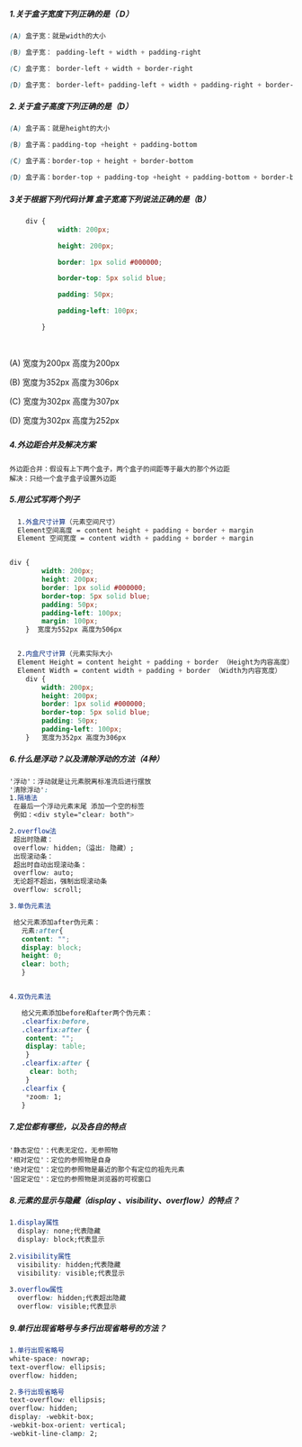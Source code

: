 ##### 1.关于盒子宽度下列正确的是（	D）

```css
(A) 盒子宽：就是width的大小

(B) 盒子宽： padding-left + width + padding-right 

(C) 盒子宽： border-left + width + border-right 

(D) 盒子宽： border-left+ padding-left + width + padding-right + border-right
```



##### 2.关于盒子高度下列正确的是（D）

```css 
(A) 盒子高：就是height的大小

(B) 盒子高：padding-top +height + padding-bottom 

(C) 盒子高：border-top + height + border-bottom

(D) 盒子高：border-top + padding-top +height + padding-bottom + border-bottom
```



##### 3关于根据下列代码计算 盒子宽高下列说法正确的是（B）

```css
	div {
	        width: 200px;

			height: 200px;

			border: 1px solid #000000;

			border-top: 5px solid blue;

			padding: 50px;

			padding-left: 100px;

		}
```

​			

(A) 宽度为200px 高度为200px

(B) 宽度为352px 高度为306px

(C) 宽度为302px 高度为307px

(D) 宽度为302px 高度为252px

##### 

##### 4.外边距合并及解决方案

```
外边距合并：假设有上下两个盒子，两个盒子的间距等于最大的那个外边距
解决：只给一个盒子盒子设置外边距
```

##### 5.用公式写两个列子

```css
  1.外盒尺寸计算（元素空间尺寸）
  Element空间高度 = content height + padding + border + margin
  Element 空间宽度 = content width + padding + border + margin


div {
		width: 200px;
		height: 200px;
		border: 1px solid #000000;
		border-top: 5px solid blue;
		padding: 50px;
		padding-left: 100px;
		margin: 100px;
	}  宽度为552px 高度为506px


  2.内盒尺寸计算（元素实际大小
  Element Height = content height + padding + border （Height为内容高度）
  Element Width = content width + padding + border （Width为内容宽度）
  	div {
		width: 200px;
		height: 200px;
		border: 1px solid #000000;
		border-top: 5px solid blue;
		padding: 50px;
		padding-left: 100px;
	}   宽度为352px 高度为306px
```

##### 6.什么是浮动？以及清除浮动的方法（4种）

```css
'浮动'：浮动就是让元素脱离标准流后进行摆放
'清除浮动':
1.隔墙法
 在最后一个浮动元素末尾 添加一个空的标签
 例如：<div style="clear: both">

2.overflow法
 超出时隐藏：
 overflow: hidden;（溢出: 隐藏）;
 出现滚动条：
 超出时自动出现滚动条：
 overflow: auto;
 无论超不超出，强制出现滚动条		 
 overflow: scroll;

3.单伪元素法

 给父元素添加after伪元素：
   元素:after{
   content: "";
   display: block;
   height: 0;
   clear: both;
   }


4.双伪元素法

   给父元素添加before和after两个伪元素：
   .clearfix:before,
   .clearfix:after {	  
    content: "";
    display: table;	  
    }
   .clearfix:after {
     clear: both;
    } 
   .clearfix {
    *zoom: 1;
   }

```

##### 7.定位都有哪些，以及各自的特点

```
'静态定位'：代表无定位，无参照物
'相对定位'：定位的参照物是自身
'绝对定位'：定位的参照物是最近的那个有定位的祖先元素
'固定定位'：定位的参照物是浏览器的可视窗口
```

##### 8.元素的显示与隐藏（display 、visibility、overflow）的特点？

```css
1.display属性
  display: none;代表隐藏
  display: block;代表显示
  
2.visibility属性
  visibility: hidden;代表隐藏
  visibility: visible;代表显示
  
3.overflow属性
  overflow: hidden;代表超出隐藏
  overflow: visible;代表显示
```

##### 9.单行出现省略号与多行出现省略号的方法？

```css
1.单行出现省略号
white-space: nowrap;
text-overflow: ellipsis;
overflow: hidden;

2.多行出现省略号
text-overflow: ellipsis;
overflow: hidden;
display: -webkit-box;
-webkit-box-orient: vertical;
-webkit-line-clamp: 2;
```

